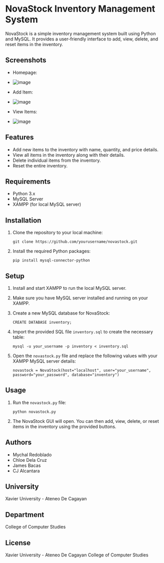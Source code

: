 NovaStock Inventory Management System
=====================================

NovaStock is a simple inventory management system built using Python and MySQL. It provides a user-friendly interface to add, view, delete, and reset items in the inventory.

Screenshots
-----------

-   Homepage:
-   ![image](https://github.com/Ka1ma/NovaStock-Inventory-Management/assets/89065349/33b14925-bf14-4b8c-bbf6-92b11d6957c2)

-   Add Item:
-   ![image](https://github.com/Ka1ma/NovaStock-Inventory-Management/assets/89065349/ee99bb40-bfe0-47d8-9453-0481e8c94028)

-   View Items:
-   ![image](https://github.com/Ka1ma/NovaStock-Inventory-Management/assets/89065349/2f6ef39b-25d3-4512-bf71-868e92f1a805)

Features
--------

-   Add new items to the inventory with name, quantity, and price details.
-   View all items in the inventory along with their details.
-   Delete individual items from the inventory.
-   Reset the entire inventory.

Requirements
------------

-   Python 3.x
-   MySQL Server
-   XAMPP (for local MySQL server)

Installation
------------

1.  Clone the repository to your local machine:

    `git clone https://github.com/yourusername/novastock.git`

2.  Install the required Python packages:

    `pip install mysql-connector-python`

Setup
-----

1.  Install and start XAMPP to run the local MySQL server.

2.  Make sure you have MySQL server installed and running on your XAMPP.

3.  Create a new MySQL database for NovaStock:

    `CREATE DATABASE inventory;`

4.  Import the provided SQL file `inventory.sql` to create the necessary table:

    `mysql -u your_username -p inventory < inventory.sql`

5.  Open the `novastock.py` file and replace the following values with your XAMPP MySQL server details:

    `novastock = NovaStock(host="localhost", user="your_username", password="your_password", database="inventory")`

Usage
-----

1.  Run the `novastock.py` file:

    `python novastock.py`

2.  The NovaStock GUI will open. You can then add, view, delete, or reset items in the inventory using the provided buttons.

Authors
-------

-   Mychal Redoblado
-   Chloe Dela Cruz
-   James Bacas
-   CJ Alcantara

University
----------

Xavier University - Ateneo De Cagayan

Department
----------

College of Computer Studies

License
-------

Xavier University - Ateneo De Cagayan College of Computer Studies
